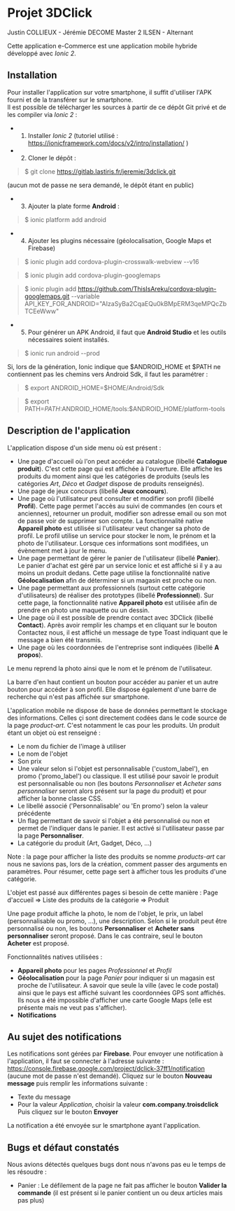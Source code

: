 # Projet **3DClick**

Justin COLLIEUX - Jérémie DECOME
Master 2 ILSEN - Alternant


Cette application e-Commerce est une application mobile hybride développé avec *Ionic 2*. 

## Installation
Pour installer l'application sur votre smartphone, il suffit d'utiliser l'APK fourni et de la transférer sur le smartphone.  
Il est possible de télécharger les sources à partir de ce dépôt Git privé et de les compiler via *Ionic 2* : 
* 1. Installer *Ionic 2* (tutoriel utilisé : https://ionicframework.com/docs/v2/intro/installation/ )
* 2. Cloner le dépôt : 

> $ git clone https://gitlab.lastiris.fr/jeremie/3dclick.git

(aucun mot de passe ne sera demandé, le dépôt étant en public)

* 3. Ajouter la plate forme **Android** : 
> $ ionic platform add android

* 4. Ajouter les plugins nécessaire (géolocalisation, Google Maps et Firebase)

> $ ionic plugin add cordova-plugin-crosswalk-webview --v16

> $ ionic plugin add cordova-plugin-googlemaps

> $ ionic plugin add https://github.com/ThisIsAreku/cordova-plugin-googlemaps.git --variable API_KEY_FOR_ANDROID="AIzaSyBa2CqaEQu0kBMpERM3qeMPQcZbTCEeWww"

* 5. Pour générer un APK Android, il faut que **Android Studio** et les outils nécessaires soient installés. 

> $ ionic run android --prod

Si, lors de la génération, Ionic indique que $ANDROID_HOME et $PATH ne contiennent pas les chemins vers Android Sdk, il faut les paramétrer :
> $ export ANDROID_HOME=$HOME/Android/Sdk

> $ export PATH=$PATH:$ANDROID_HOME/tools:$ANDROID_HOME/platform-tools

## Description de l'application
L'application dispose d'un side menu où est présent :
* Une page d'accueil où l'on peut accéder au catalogue (libellé **Catalogue produit**). C'est cette page qui est affichée à l'ouverture. Elle affiche les produits du moment ainsi que les catégories de produits (seuls les catégories *Art*, *Déco* et *Gadget* dispose de produits renseignés). 
* Une page de jeux concours (libellé **Jeux concours**).
* Une page où l'utilisateur peut consulter et modifier son profil (libellé **Profil**). Cette page permet l'accès au suivi de commandes (en cours et anciennes), retourner un produit, modifier son adresse email ou son mot de passe voir de supprimer son compte. La fonctionnalité native **Appareil photo** est utilisée si l'utilisateur veut changer sa photo de profil. Le profil utilise un service pour stocker le nom, le prénom et la photo de l'utilisateur. Lorsque ces informations sont modifiées, un évènement met à jour le menu. 
* Une page permettant de gérer le panier de l'utilisateur (libellé **Panier**). Le panier d'achat est géré par un service Ionic et est affiché si il y a au moins un produit dedans. Cette page utilise la fonctionnalité native **Géolocalisation** afin de déterminer si un magasin est proche ou non. 
* Une page permettant aux professionnels (surtout cette catégorie d'utilisateurs) de réaliser des prototypes (libellé **Professionnel**). Sur cette page, la fonctionnalité native **Appareil photo** est utilisée afin de prendre en photo une maquette ou un dessin. 
* Une page où il est possible de prendre contact avec 3DClick (libellé **Contact**). Après avoir remplir les champs et en cliquant sur le bouton Contactez nous, il est affiché un message de type Toast indiquant que le message a bien été transmis.
* Une page où les coordonnées de l'entreprise sont indiquées (libellé **A propos**).

Le menu reprend la photo ainsi que le nom et le prénom de l'utilisateur.

La barre d'en haut contient un bouton pour accéder au panier et un autre bouton pour accéder à son profil. 
Elle dispose également d'une barre de recherche qui n'est pas affichée sur smartphone. 

L'application mobile ne dispose de base de données permettant le stockage des informations. Celles çi sont directement codées dans le code source de la page *product-art*. C'est notamment le cas pour les produits. 
Un produit étant un objet où est renseigné : 
* Le nom du fichier de l'image à utiliser
* Le nom de l'objet
* Son prix
* Une valeur selon si l'objet est personnalisable ('custom_label'), en promo ('promo_label') ou classique. Il est utilisé pour savoir le produit est personnalisable ou non (les boutons *Personnaliser* et *Acheter sans personnaliser* seront alors présent sur la page du produit) et pour afficher la bonne classe CSS. 
* Le libellé associé ('Personnalisable' ou 'En promo') selon la valeur précédente
* Un flag permettant de savoir si l'objet a été personnalisé ou non et permet de l'indiquer dans le panier. Il est activé si l'utilisateur passe par la page **Personnaliser**. 
* La catégorie du produit (Art, Gadget, Déco, ...)

Note : la page pour afficher la liste des produits se nomme *products-art* car nous ne savions pas, lors de la création, comment passer des arguments en paramètres. Pour résumer, cette page sert à afficher tous les produits d'une catégorie. 

L'objet est passé aux différentes pages si besoin de cette manière :
Page d'accueil => Liste des produits de la catégorie => Produit

Une page produit affiche la photo, le nom de l'objet, le prix, un label (personnalisable ou promo, ...), une description. Selon si le produit peut être personnalisé ou non, les boutons **Personnaliser** et **Acheter sans personnaliser** seront proposé. Dans le cas contraire, seul le bouton **Acheter** est proposé. 



Fonctionnalités natives utilisées : 
* **Appareil photo** pour les pages *Professionnel* et *Profil* 
* **Géolocalisation** pour la page *Panier* pour indiquer si un magasin est proche de l'utilisateur. A savoir que seule la ville (avec le code postal) ainsi que le pays est affiché suivant les coordonnées GPS sont affichés. Ils nous a été impossible d'afficher une carte Google Maps (elle est présente mais ne veut pas s'afficher). 
* **Notifications** 

## Au sujet des notifications
Les notifications sont gérées par **Firebase**. 
Pour envoyer une notification à l'application, il faut se connecter à l'adresse suivante : https://console.firebase.google.com/project/dclick-37ff1/notification  (aucune mot de passe n'est demandé). 
Cliquez sur le bouton **Nouveau message** puis remplir les informations suivante :
* Texte du message
* Pour la valeur *Application*, choisir la valeur **com.company.troisdclick**
Puis cliquez sur le bouton **Envoyer**

La notification a été envoyée sur le smartphone ayant l'application. 

## Bugs et défaut constatés
Nous avions détectés quelques bugs dont nous n'avons pas eu le temps de les résoudre :
* Panier : Le défilement de la page ne fait pas afficher le bouton **Valider la commande** (il est présent si le panier contient un ou deux articles mais pas plus)
